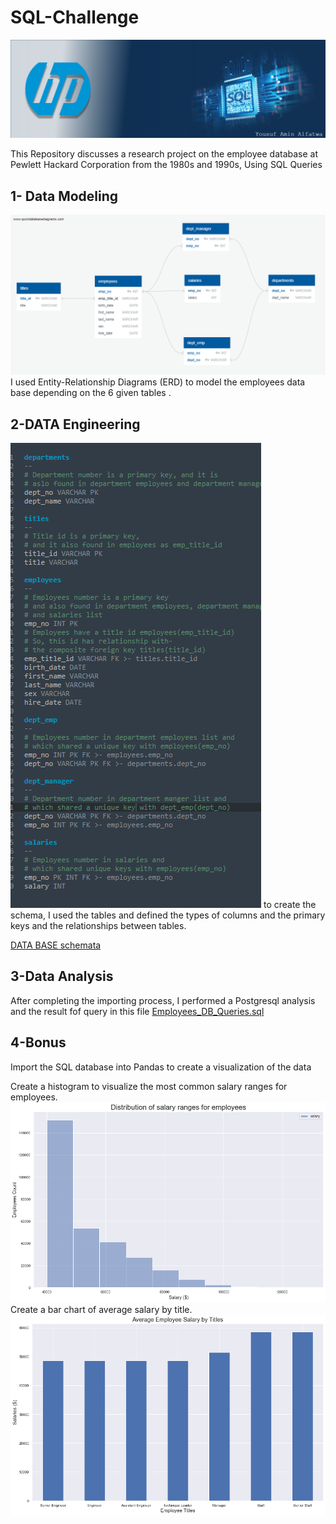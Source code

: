 

# SQL-Challenge
![Header](https://github.com/yaf978/SQL-Challenge/blob/main/EmployeeSQL/Resource_Data/banner.png)


This Repository discusses a research project on the employee database at Pewlett Hackard Corporation from the 1980s and 1990s, Using SQL Queries

## 1- Data Modeling
![ERD_DIAGRAM](https://github.com/yaf978/SQL-Challenge/blob/main/EmployeeSQL/ERD/Employees_ERD_te.png)
I used Entity-Relationship Diagrams (ERD) to model the employees data base depending on the 6  given tables .

## 2-DATA Engineering
![ERD](https://github.com/yaf978/SQL-Challenge/blob/main/EmployeeSQL/ERD/ERD_TEXT.png)
to create the schema, I used the tables and defined the types of columns and the primary keys and the relationships between tables.

[DATA BASE schemata](https://github.com/yaf978/SQL-Challenge/blob/main/EmployeeSQL/Eployees_DB_schemata.sql)

## 3-Data Analysis

After completing the importing process, I performed a Postgresql analysis and the result fof query in this file [Employees_DB_Queries.sql](https://github.com/yaf978/SQL-Challenge/blob/main/EmployeeSQL/Employees_DB_Queries.sql)

## 4-Bonus
Import the SQL database into Pandas to create a visualization of the data

Create a histogram to visualize the most common salary ranges for employees.
![historgam](https://github.com/yaf978/SQL-Challenge/blob/main/EmployeeSQL/Images/salary_hitogram.png)
Create a bar chart of average salary by title.
![avg salary bu title](https://github.com/yaf978/SQL-Challenge/blob/main/EmployeeSQL/Images/avg_salary_title.png)
